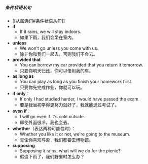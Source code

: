 ##### 条件状语从句
- [[从属连词#条件状语从句]]
- **if**
	- If it rains, we will stay indoors.
	- 如果下雨，我们会呆在室内。
- **unless**
	- We won't go unless you come with us.
	- 除非你和我们一起去，否则我们不会去。
- **provided that**
	- You can borrow my car provided that you return it tomorrow.
	- 只要你明天归还，你可以借用我的车。
- **as long as**
	- You can play as long as you finish your homework first.
	- 只要你先完成作业，你就可以玩。
- **if only**：
	- If only I had studied harder, I would have passed the exam.
	- 要是我当初学得更努力就好了，我就能通过考试了。
- **even if**：
	- I will go even if it's cold outside.
	- 即使外面很冷，我也会去。
- **whether**（表达两种可能性时）：
	- Whether you like it or not, we're going to the museum.
	- 无论你喜欢与否，我们都要去博物馆。
- **supposing**
	- Supposing it rains, what will we do for the picnic?
	- 假设下雨了，我们野餐时怎么办？
